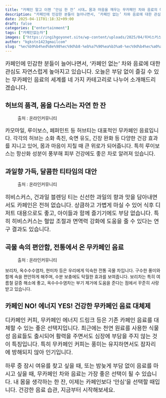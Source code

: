 ```yaml
---
title: "카페인 말고 이젠 ‘안심 한 잔’ 시대… 몸과 마음을 깨우는 무카페인 차와 음료의 매력"
description: "카페인에 민감한 분들이 늘어나면서, ‘카페인 없는’ 차와 음료에 대한 관심도 자연스럽게 높아지고 있습니다. 오늘은 부담 없이 즐길 수 있는 무카페인 음료의 세계를 네 가지 카테고리로 나누어 소개해드리겠습니다."
date: 2025-04-11T01:18:32+09:00
draft: false
categories: ["entertainment"]
tags: ["카페인없는차"]
images: ["https://ingihgoyonet.site/wp-content/uploads/2025/04/히비스커스-683x1024.jpg", "https://ingihgoyonet.site/wp-content/uploads/2025/04/차-683x1024.jpg", "https://ingihgoyonet.site/wp-content/uploads/2025/04/무카페인차-1024x765.jpg"]
author: "kgkstn1423gmailcom"
slug: "%ec%b9%b4%ed%8e%98%ec%9d%b8-%eb%a7%90%ea%b3%a0-%ec%9d%b4%ec%a0%a0-%ec%95%88%ec%8b%ac-%ed%95%9c-%ec%9e%94-%ec%8b%9c%eb%8c%80-%eb%aa%b8%ea%b3%bc-%eb%a7%88%ec%9d%8c%ec%9d%84"
---
```


<p style="font-size:18px">카페인에 민감한 분들이 늘어나면서, ‘카페인 없는’ 차와 음료에 대한 관심도 자연스럽게 높아지고 있습니다. 오늘은 부담 없이 즐길 수 있는 무카페인 음료의 세계를 네 가지 카테고리로 나누어 소개해드리겠습니다.</p> <h2 >허브의 품격, 몸을 다스리는 자연 한 잔</h2> <figure ><img src="https://ingihgoyonet.site/wp-content/uploads/2025/04/히비스커스-683x1024.jpg" alt="" style="aspect-ratio:9/16;object-fit:cover"/><figcaption >출처 : 온라인커뮤니티</figcaption></figure> <p style="font-size:17px">카모마일, 루이보스, 페퍼민트 등 허브티는 대표적인 무카페인 음료입니다. 각각의 허브는 소화 촉진, 숙면 유도, 긴장 완화 등 다양한 건강 효과를 지니고 있어, 몸과 마음이 지칠 때 큰 위로가 되어줍니다. 특히 루이보스는 항산화 성분이 풍부해 피부 건강에도 좋은 차로 알려져 있습니다.</p> <h2 >과일향 가득, 달콤한 티타임의 대안</h2> <figure ><img src="https://ingihgoyonet.site/wp-content/uploads/2025/04/차-683x1024.jpg" alt="" style="aspect-ratio:16/9;object-fit:cover"/><figcaption >출처 : 온라인커뮤니티</figcaption></figure> <p style="font-size:18px">히비스커스, 건과일 블렌딩 티는 신선한 과일의 향과 맛을 담아내면서도 카페인은 전혀 없습니다. 상큼하고 가볍게 마실 수 있어 식후 디저트 대용으로도 좋고, 아이들과 함께 즐기기에도 부담 없습니다. 특히 히비스커스는 혈압 조절과 면역력 강화에 도움을 줄 수 있다는 연구 결과도 있습니다.</p> <h2 >곡물 속의 편안함, 전통에서 온 무카페인 음료</h2> <figure ><img src="https://ingihgoyonet.site/wp-content/uploads/2025/04/무카페인차-1024x765.jpg" alt="" style="aspect-ratio:16/9;object-fit:cover"/><figcaption >출처 : 온라인커뮤니티</figcaption></figure> <p>보리차, 옥수수수염차, 현미차 등은 우리에게 익숙한 전통 곡물 차입니다. 구수한 풍미와 함께 속을 편안하게 해주며, 수분 보충에도 탁월한 효과를 보여줍니다. 보리차는 특히 여름철 갈증 해소에 좋고, 옥수수수염차는 부기 제거에 도움을 준다는 점에서 꾸준히 사랑받고 있습니다.</p> <h2 >카페인 NO! 에너지 YES! 건강한 무카페인 음료 대체제</h2> <p style="font-size:18px">디카페인 커피, 무카페인 에너지 드링크 등은 기존 카페인 음료를 대체할 수 있는 좋은 선택지입니다. 최근에는 천연 원료를 사용한 식물성 음료들도 출시되어 활력을 주면서도 심장에 부담을 주지 않는 것이 특징입니다. 특히 무카페인 커피는 풍미는 유지하면서도 잠자리에 방해되지 않아 인기입니다.</p> <p style="font-size:18px">하루 중 잠시 여유를 찾고 싶을 때, 또는 밤늦게 부담 없이 음료를 마시고 싶을 때, 무카페인 차와 음료는 가장 좋은 선택이 될 수 있습니다. 내 몸을 생각하는 한 잔, 이제는 카페인보다 ‘안심’을 선택할 때입니다. 건강한 음료 습관, 지금부터 시작해보세요.</p>